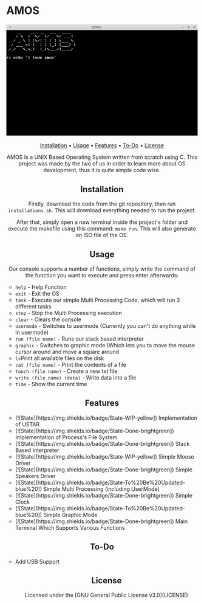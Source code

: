# AMOS

<!--
<html>
<head>
<style>
code {
  font-family: Consolas,"courier new";
  color: crimson;
  background-color: #f1f1f1;
  padding: 2px;
  font-size: 105%;
}
</style>
</head>
<body>
-->

<p style="text-align:center">
    <img src="OS.png" width="1000" alt"howto">
</p>
<p style="text-align:center;font-size:100%">
    <a href="#installation">Installation</a> •
    <a href="#usage">Usage</a> •
    <a href="#features">Features</a> •
    <a href="#to-do">To-Do</a> •
    <a href="#license">License</a>
</p>

<p style="text-align:center">
    AMOS Is a UNIX Based Operating System written from scratch using C. This project was made by 
    the two of us in order to learn more about OS development, thus it is quite simple code wise.
</p>
<h2 style="text-align:center" id="Installation">Installation</h2>
<p style="text-align:center">
    Firstly, download the code from the git repository, then run <code>installations.sh</code>.
    This will download everything needed to run the project.
    
</p>
<p style="text-align:center">
    After that, simply open a new terminal inside the project's folder and execute the makefile using this command: <code>make run</code>.
    This will also generate an ISO file of the OS.
</p>

<h2 style="text-align:center" id="Usage">Usage</h2>
<p style="text-align:center">
    Our console supports a number of functions, simply write the command of the function
    you want to execute and press enter afterwards:
    <ul type="circle">
    <li><code>help</code> - Help Function</li>
    <li><code>exit</code> - Exit the OS</li>
    <li><code>task</code> - Execute our simple Multi Processing Code, which will run 3 different tasks</li>
    <li><code>stop</code> - Stop the Multi Processing execution</li>
    <li><code>clear</code> - Clears the console</li>
    <li><code>usermode</code> - Switches to usermode (Currently you can't do anything while in usermode)</li>
    <li><code>run (file name)</code> - Runs our stack based interpreter</li>
    <li><code>graphic</code> - Switches to graphic mode (Which lets you to move the mouse cursor around and move a square around</li>
    <li><code>ls</code>Print all available files on the disk</li>
    <li><code>cat (file name)</code> - Print the contents of a file</li>
    <li><code>touch (file name)</code> - Create a new txt file</li>
    <li><code>write (file name) (data)</code> - Write data into a file</li>
    <li><code>time</code> - Show the current time</li>
</ul>
</p>

<h2 style="text-align:center" id="Features">Features</h2>
<p style="text-align:center">
    <ul type="circle">
    <li>[![State](https://img.shields.io/badge/State-WIP-yellow]) Implementation of USTAR </li>
    <li>[![State](https://img.shields.io/badge/State-Done-brightgreen]) Implementation of Process's File System </li>
    <li>[![State](https://img.shields.io/badge/State-Done-brightgreen]) Stack Based Interpreter </li>
    <li>[![State](https://img.shields.io/badge/State-WIP-yellow]) Simple Mouse Driver </li>
    <li>[![State](https://img.shields.io/badge/State-Done-brightgreen]) Simple Speakers Driver </li>
    <li>[![State](https://img.shields.io/badge/State-To%20Be%20Updated-blue%20]) Simple Multi Processing (including UserMode) </li>
    <li>[![State](https://img.shields.io/badge/State-Done-brightgreen]) Simple Clock </li>
    <li>[![State](https://img.shields.io/badge/State-To%20Be%20Updated-blue%20]) Simple Graphic Mode </li>
    <li>[![State](https://img.shields.io/badge/State-Done-brightgreen]) Main Terminal Which Supports Various Functions</li>
    </ul>
</p>

<h2 style="text-align:center" id="To-Do">To-Do</h2>
<p style="text-align:center">
    <ul type="circle">
    <li>Add USB Support </li>
</p>

<h2 style="text-align:center" id="License">License</h2>
<p style="text-align:center">
        Licensed under the [GNU General Public License v3.0](LICENSE)
</p>

</body>

